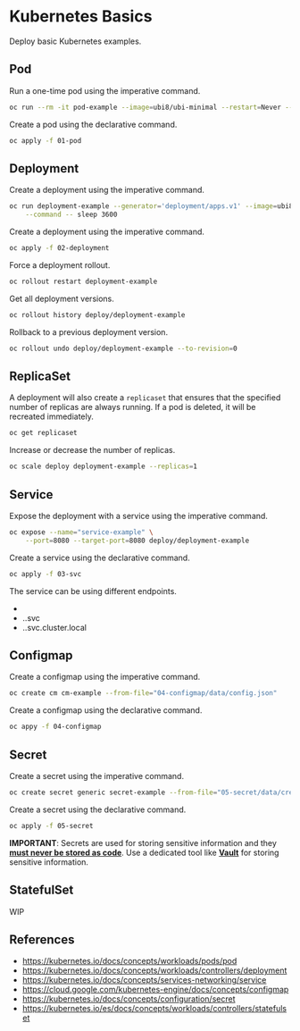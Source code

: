 # Kubernetes Basics

Deploy basic Kubernetes examples.

## Pod

Run a one-time pod using the imperative command.

```bash
oc run --rm -it pod-example --image=ubi8/ubi-minimal --restart=Never -- sh
```

Create a pod using the declarative command.

```bash
oc apply -f 01-pod
```

## Deployment

Create a deployment using the imperative command.

```bash
oc run deployment-example --generator='deployment/apps.v1' --image=ubi8/ubi-minimal --replicas=3 \
    --command -- sleep 3600
```

Create a deployment using the imperative command.

```bash
oc apply -f 02-deployment
```

Force a deployment rollout.

```bash
oc rollout restart deployment-example
```

Get all deployment versions.

```bash
oc rollout history deploy/deployment-example
```

Rollback to a previous deployment version.

```bash
oc rollout undo deploy/deployment-example --to-revision=0
```

## ReplicaSet

A deployment will also create a `replicaset` that ensures that the specified number of replicas are always running. If a pod is deleted, it will be recreated immediately.

```bash
oc get replicaset
```

Increase or decrease the number of replicas.

```bash
oc scale deploy deployment-example --replicas=1
```

## Service

Expose the deployment with a service using the imperative command.

```bash
oc expose --name="service-example" \
    --port=8080 --target-port=8080 deploy/deployment-example
```

Create a service using the declarative command.

```bash
oc apply -f 03-svc
```

The service can be using different endpoints.

- <service-name>
- <service-name>.<namespace-name>.svc
- <service-name>.<namespace-name>.svc.cluster.local


## Configmap

Create a configmap using the imperative command.

```bash
oc create cm cm-example --from-file="04-configmap/data/config.json"
```

Create a configmap using the declarative command.

```bash
oc appy -f 04-configmap
```

## Secret

Create a secret using the imperative command.

```bash
oc create secret generic secret-example --from-file="05-secret/data/credentials.json"
```

Create a secret using the declarative command.

```bash
oc apply -f 05-secret
```

**IMPORTANT**: Secrets are used for storing sensitive information and they **[must never be stored as code](https://github.com/zricethezav/gitleaks)**. Use a dedicated tool like **[Vault](https://github.com/hashicorp/vault)** for storing sensitive information.

## StatefulSet

WIP

## References

- https://kubernetes.io/docs/concepts/workloads/pods/pod
- https://kubernetes.io/docs/concepts/workloads/controllers/deployment
- https://kubernetes.io/docs/concepts/services-networking/service
- https://cloud.google.com/kubernetes-engine/docs/concepts/configmap
- https://kubernetes.io/docs/concepts/configuration/secret
- https://kubernetes.io/es/docs/concepts/workloads/controllers/statefulset